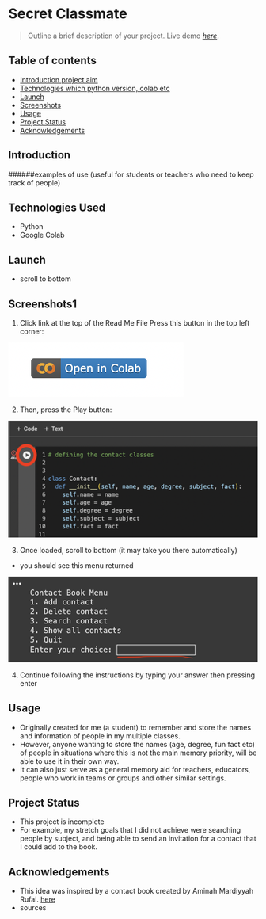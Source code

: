 # Secret Classmate
> Outline a brief description of your project.
> Live demo [_here_](C_Salt_A2_Secret_Classmate.ipynb). <!-- If you have the project hosted somewhere, include the link here. -->


## Table of contents
* [Introduction project aim](#Introduction)
* [Technologies which python version, colab etc](#Technologies)
* [Launch](#Launch)
* [Screenshots](#Screenshots)
* [Usage](#Usage)
* [Project Status](#Project-Status)
* [Acknowledgements](#Acknowledgements)

## Introduction 
######examples of use (useful for students or teachers who need to keep track of people)
## Technologies Used
- Python
- Google Colab

## Launch
- scroll to bottom

## Screenshots1
1. Click link at the top of the Read Me File
Press this button in the top left corner:

![Open Colab button](opencolab.png)

2. Then, press the Play button:
   
![Play button screenshot](Runbutton.png)

3. Once loaded, scroll to bottom (it may take you there automatically)
- you should see this menu returned

![Input Return](Inputanswer.png)

4. Continue following the instructions by typing your answer then pressing enter

## Usage
- Originally created for me (a student) to remember and store the names and information of people in my multiple classes. 
- However, anyone wanting to store the names (age, degree, fun fact etc) of people in situations where this is not the main memory priority, will be able to use it in their own way.
- It can also just serve as a general memory aid for teachers, educators, people who work in teams or groups and other similar settings.

## Project Status
- This project is incomplete
- For example, my stretch goals that I did not achieve were searching people by subject, and being able to send an invitation for a contact that I could add to the book.

## Acknowledgements
- This idea was inspired by a contact book created by Aminah Mardiyyah Rufai. [ here ](https://mardiyyah.medium.com/building-a-simple-phonebook-learnpythonthroughprojects-series-10-af56d527f463)
- sources

  

